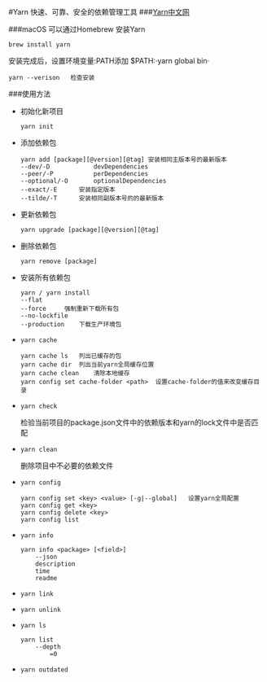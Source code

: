 #Yarn
快速、可靠、安全的依赖管理工具
###[Yarn中文网](https://yarn.bootcss.com/docs/cli)

###macOS
可以通过Homebrew 安装Yarn

```
brew install yarn
```
安装完成后，设置环境变量:PATH添加 $PATH:·yarn global bin·

```
yarn --verison   检查安装
```

###使用方法
* 初始化新项目

	```
	yarn init
	```
* 添加依赖包

	```
	yarn add [package][@version][@tag] 安装相同主版本号的最新版本
	--dev/-D			devDependencies
	--peer/-P			perDependencies
	--optional/-O		optionalDependencies
	--exact/-E		安装指定版本
	--tilde/-T		安装相同副版本号的的最新版本
	```
* 更新依赖包

	```
	yarn upgrade [package][@version][@tag]
	```
* 删除依赖包

	```
	yarn remove [package]
	```
* 安装所有依赖包
	```
	yarn / yarn install
	--flat			
	--force		强制重新下载所有包
	--no-lockfile 
	--production	下载生产环境包
	```
* `yarn cache`

	```
	yarn cache ls   列出已缓存的包
	yarn cache dir  列出当前yarn全局缓存位置
	yarn cache clean 	清除本地缓存
	yarn config set cache-folder <path>  设置cache-folder的值来改变缓存目录
	```
* `yarn check`

	检验当前项目的package.json文件中的依赖版本和yarn的lock文件中是否匹配
* `yarn clean`

	删除项目中不必要的依赖文件
* `yarn config`

	```
	yarn config set <key> <value> [-g|--global]   设置yarn全局配置
	yarn config get <key>
	yarn config delete <key>
	yarn config list
	```
* `yarn info`

	```
	yarn info <package> [<field>]
		--json
		description
		time
		readme
	```
* `yarn link`

* `yarn unlink`

* `yarn ls`

	```
	yarn list
		--depth
			=0
	```
* `yarn outdated`

	
	

